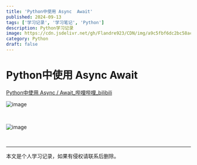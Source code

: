 ```yaml
---
title: 'Python中使用 Async  Await'
published: 2024-09-13
tags: ['学习记录', '学习笔记', 'Python']
description: Python学习记录
image: https://cdn.jsdelivr.net/gh/Flandre923/CDN/img/a9c5fbf6dc2bc58acc8704a2304a69fd9b1c8c3fd20d85d9a7b4414ad983be8f.jpg
category: Python
draft: false
---
```



# Python中使用 Async  Await

[Python中使用 Async / Await_哔哩哔哩_bilibili](https://www.bilibili.com/video/BV1B2421Z788/?spm_id_from=333.788&vd_source=f5ab73e8b88cb4cb94d904126cdfeb27)

​![image](https://cdn.jsdelivr.net/gh/Flandre923/CDN/img/37936bb1d77a5c112ff643035eec2da948e9e936d8d846f95a84c301925c3b0b.png)​

‍

​![image](https://cdn.jsdelivr.net/gh/Flandre923/CDN/img/3dc4a17521a19f828e3a952e5a97d76b24d76e28190b36435e0f1d31e0f2083e.png)​

‍

---
本文是个人学习记录，如果有侵权请联系后删除。
